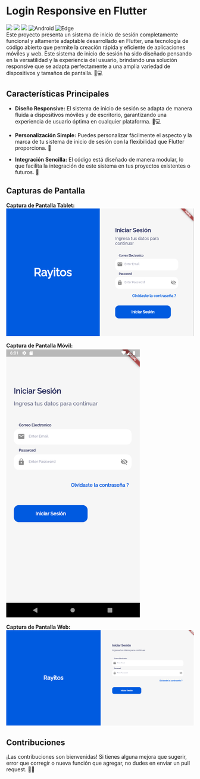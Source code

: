 # Login Responsive en Flutter

<img src="https://img.shields.io/badge/Dart-0175C2?style=for-the-badge&logo=dart&logoColor=white" /> <img src="https://img.shields.io/badge/Flutter-02569B?style=for-the-badge&logo=flutter&logoColor=white" /> 
<img src="https://img.shields.io/badge/Visual_Studio_Code-0078D4?style=for-the-badge&logo=visual%20studio%20code&logoColor=white" /> 
![Android](https://img.shields.io/badge/Android-3DDC84?style=for-the-badge&logo=android&logoColor=white) 
![Edge](https://img.shields.io/badge/Edge-0078D7?style=for-the-badge&logo=Microsoft-edge&logoColor=white)
<br>
Este proyecto presenta un sistema de inicio de sesión completamente funcional y altamente adaptable desarrollado en Flutter, una tecnología de código abierto que permite la creación rápida y eficiente de aplicaciones móviles y web. Este sistema de inicio de sesión ha sido diseñado pensando en la versatilidad y la experiencia del usuario, brindando una solución responsive que se adapta perfectamente a una amplia variedad de dispositivos y tamaños de pantalla. 📱💻
## Características Principales

- **Diseño Responsive:** El sistema de inicio de sesión se adapta de manera fluida a dispositivos móviles y de escritorio, garantizando una experiencia de usuario óptima en cualquier plataforma. 📱💻

- **Personalización Simple:** Puedes personalizar fácilmente el aspecto y la marca de tu sistema de inicio de sesión con la flexibilidad que Flutter proporciona. 🎨
  
- **Integración Sencilla:** El código está diseñado de manera modular, lo que facilita la integración de este sistema en tus proyectos existentes o futuros. 🧩

## Capturas de Pantalla

**Captura de Pantalla Tablet:**
<br>
![Captura de Pantalla Tablet](https://github.com/emmaprofemx/LoginResponsive/blob/main/lib/images/captablet.png)

**Captura de Pantalla Móvil:**
<br>
![Captura de Pantalla Móvil](https://github.com/emmaprofemx/LoginResponsive/blob/main/lib/images/capandroid.png)

**Captura de Pantalla Web:**
<br>
![Captura de Pantalla Web](https://github.com/emmaprofemx/LoginResponsive/blob/main/lib/images/capweb.png)

## Contribuciones

¡Las contribuciones son bienvenidas! Si tienes alguna mejora que sugerir, error que corregir o nueva función que agregar, no dudes en enviar un pull request. 👏🤝






